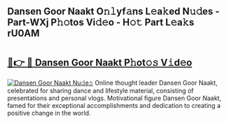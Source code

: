 ## Dansen Goor Naakt O𝚗𝚕yf𝚊ns L𝚎a𝚔ed N𝚞𝚍es - Part-WXj P𝚑𝚘tos Vi𝚍𝚎o - H𝚘𝚝 Part L𝚎a𝚔s rU0AM

# <h2><a href="http://kf1b6s6.oniu.top/?m=Dansen+Goor+Naakt">🔗👉 🔴 Dansen Goor Naakt P𝚑ot𝚘𝚜 V𝚒d𝚎o</a></h2>

[![Dansen Goor Naakt Nu𝚍e𝚜](https://i.imgur.com/0qMVB7G.gif)](http://kf1b6s6.oniu.top/?m=Dansen+Goor+Naakt)
Online thought leader Dansen Goor Naakt, celebrated for sharing dance and lifestyle material, consisting of presentations and personal vlogs. Motivational figure Dansen Goor Naakt, famed for their exceptional accomplishments and dedication to creating a positive change in the world.  

